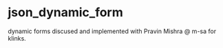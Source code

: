 json_dynamic_form
=================

dynamic forms discused and implemented with Pravin Mishra @ m-sa for klinks.